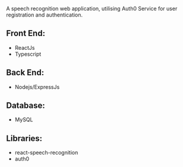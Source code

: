 A speech recognition web application, utilising Auth0 Service for user registration and authentication.

Front End:
-
-  ReactJs
- Typescript

Back End:
- 
- Nodejs/ExpressJs

Database:
- 
- MySQL

Libraries:
- 
- react-speech-recognition
- auth0

